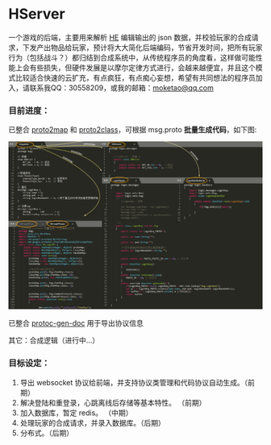 # HServer

一个游戏的后端，主要用来解析 [HE](https://github.com/moketao/HEditor) 编辑输出的 json 数据，并校验玩家的合成请求，下发产出物品给玩家，预计将大大简化后端编码，节省开发时间，把所有玩家行为（包括战斗？）都归结到合成系统中，从传统程序员的角度看，这样做可能性能上会有些损失，但硬件发展是以摩尔定律方式进行，会越来越便宜，并且这个模式比较适合快速的云扩充，有点疯狂，有点痴心妄想，希望有共同想法的程序员加入，请联系我QQ：30558209，或我的邮箱：moketao@qq.com


### 目前进度：

已整合 [proto2map](https://github.com/moketao/proto2map) 和 [proto2class](https://github.com/moketao/proto2class)，可根据 msg.proto **批量生成代码**，如下图:

![截图](https://github.com/moketao/HServer/raw/master/snap/pic.png)


已整合 [protoc-gen-doc](https://github.com/pseudomuto/protoc-gen-doc) 用于导出协议信息

其它：合成逻辑（进行中...）



### 目标设定：

1. 导出 websocket 协议给前端，并支持协议类管理和代码协议自动生成。（前期）
1. 解决登陆和重登录，心跳离线后存储等基本特性。 （前期）
1. 加入数据库，暂定 redis。 （中期）
1. 处理玩家的合成请求，并录入数据库。（后期）
1. 分布式。（后期）

